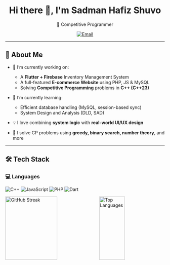 <h1 align="center">Hi there 👋, I'm Sadman Hafiz Shuvo</h1>

<p align="center">
  🧠 Competitive Programmer  
</p>

<p align="center">
  <a href="mailto:ug2102021@cse.pstu.ac.bd">
    <img src="https://img.shields.io/badge/email-ug2102021@cse.pstu.ac.bd-red?style=for-the-badge&logo=gmail&logoColor=white" alt="Email">
  </a>
</p>


---

## 🚀 About Me

- 🔭 I’m currently working on:
  - A **Flutter + Firebase** Inventory Management System
  - A full-featured **E-commerce Website** using PHP, JS & MySQL
  - Solving **Competitive Programming** problems in **C++ (C++23)**

- 🌱 I’m currently learning:
  - Efficient database handling (MySQL, session-based sync)
  - System Design and Analysis (DLD, SAD)

- 💡 I love combining **system logic** with **real-world UI/UX design**
- 🧠 I solve CP problems using **greedy, binary search, number theory**, and more

---

## 🛠️ Tech Stack

### 💻 Languages
![C++](https://img.shields.io/badge/C++-00599C?style=flat&logo=c%2B%2B&logoColor=white)
![JavaScript](https://img.shields.io/badge/JavaScript-F7DF1E?style=flat&logo=javascript&logoColor=black)
![PHP](https://img.shields.io/badge/PHP-777BB4?style=flat&logo=php&logoColor=white)
![Dart](https://img.shields.io/badge/Dart-0175C2?style=flat&logo=dart&logoColor=white)

<div style="display: flex; justify-content: flex-start; align-items: center; flex-wrap: wrap; gap: 10px;">
  <img style="width: 57%; height: 200px; object-fit: cover;" src="https://github-readme-streak-stats.herokuapp.com/?user=SadmanHafizShuvo21&theme=dark" alt="GitHub Streak" >
  <img style="width: 40%; height: 200px; object-fit: cover;" src="https://github-readme-stats.vercel.app/api/top-langs?username=SadmanHafizShuvo21&show_icons=true&locale=en&layout=compact&theme=dark" alt="Top Languages" />
</div>

